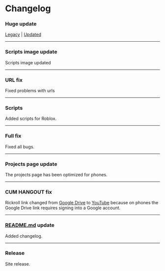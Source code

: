# Changelog

### Huge update

[Legacy](https://drive.google.com/uc?id=1ea0mbhkRORlWYrQTcB1UPhSv51UFvKQK) | [Updated](https://drive.google.com/uc?id=1cDAtT5R9IKU2XshPJKEOX7vOCe8Bi-nh)

---

### Scripts image update

Scripts image updated

---

### URL fix

Fixed problems with urls

---

### Scripts

Added scripts for Roblox.

---

### Full fix

Fixed all bugs.

---

### Projects page update

The projects page has been optimized for phones.

---

### CUM HANGOUT fix

Rickroll link changed from [Google Drive](https://drive.google.com/uc?id=1XCMJ3GOH9N8gTg5-lZ_horgetPrSuHWX) to [YouTube](https://www.youtube.com/watch?v=dQw4w9WgXcQ) because on phones the Google Drive link requires signing into a Google account.

---

### [README.md](https://github.com/milanifi/milanifi.github.io/blob/main/README.md) update

Added changelog.

---

### Release

Site release.
